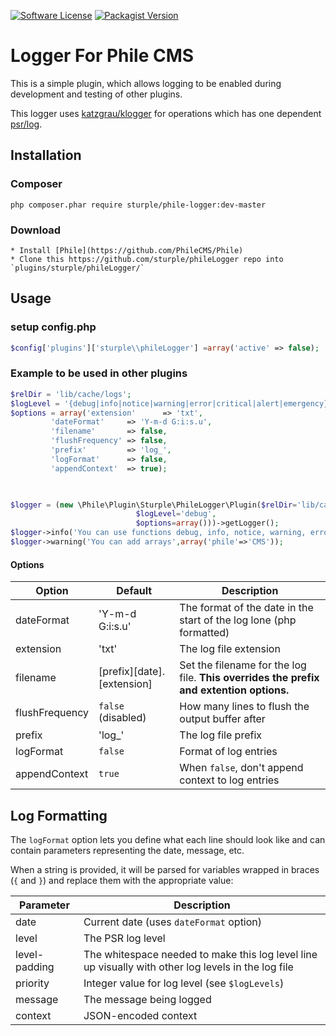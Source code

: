 
[![Software License](https://img.shields.io/packagist/l/phile-cms/phile.svg)](https://github.com/sturple/phileLogger/blob/master/LICENSE)
[![Packagist Version](https://img.shields.io/packagist/v/phile-cms/phile.svg)](https://packagist.org/packages/sturple/phile-logger)


# Logger For Phile CMS



This is a simple plugin, which allows logging to be enabled during development and testing of other plugins.

This logger uses [katzgrau/klogger](https://packagist.org/packages/katzgrau/klogger) for operations which has one dependent [psr/log](https://packagist.org/packages/psr/log).


## Installation
### Composer
```
php composer.phar require sturple/phile-logger:dev-master
```

### Download
```
* Install [Phile](https://github.com/PhileCMS/Phile)
* Clone this https://github.com/sturple/phileLogger repo into `plugins/sturple/phileLogger/`
```


## Usage

### setup config.php

``` php
$config['plugins']['sturple\\phileLogger'] =array('active' => false);

```


### Example to be used in other plugins
``` php
$relDir = 'lib/cache/logs';
$logLevel = '{debug|info|notice|warning|error|critical|alert|emergency}'
$options = array('extension'      => 'txt',
		 'dateFormat'     => 'Y-m-d G:i:s.u',
		 'filename'       => false,
		 'flushFrequency' => false,
	 	 'prefix'         => 'log_',
		 'logFormat'      => false,
		 'appendContext'  => true);
		 


$logger = (new \Phile\Plugin\Sturple\PhileLogger\Plugin($relDir='lib/cache/logs',
							$logLevel='debug',
							$options=array()))->getLogger();
$logger->info('You can use functions debug, info, notice, warning, error, critical, alert.');
$logger->warning('You can add arrays',array('phile'=>'CMS'));
```
#### Options

| Option | Default | Description |
| ------ | ------- | ----------- |
| dateFormat | 'Y-m-d G:i:s.u' | The format of the date in the start of the log lone (php formatted) |
| extension | 'txt' | The log file extension |
| filename | [prefix][date].[extension] | Set the filename for the log file. **This overrides the prefix and extention options.** |
| flushFrequency | `false` (disabled) | How many lines to flush the output buffer after |
| prefix  | 'log_' | The log file prefix |
| logFormat | `false` | Format of log entries |
| appendContext | `true` | When `false`, don't append context to log entries |


## Log Formatting

The `logFormat` option lets you define what each line should look like and can contain parameters representing the date, message, etc.

When a string is provided, it will be parsed for variables wrapped in braces (`{` and `}`) and replace them with the appropriate value:

| Parameter | Description |
| --------- | ----------- |
| date | Current date (uses `dateFormat` option) |
| level | The PSR log level |
| level-padding | The whitespace needed to make this log level line up visually with other log levels in the log file |
| priority | Integer value for log level (see `$logLevels`) |
| message | The message being logged |
| context | JSON-encoded context |
